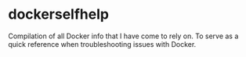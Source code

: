 # dockerselfhelp
Compilation of all Docker info that I have come to rely on. To serve as a quick reference when troubleshooting issues with Docker. 
